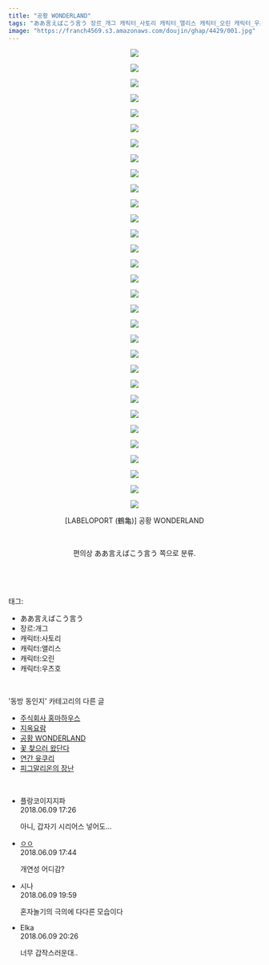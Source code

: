 ```yaml
---
title: "공황 WONDERLAND"
tags: "ああ言えばこう言う 장르_개그 캐릭터_사토리 캐릭터_앨리스 캐릭터_오린 캐릭터_우츠호 labeloport 鶴亀 동방_동인지"
image: "https://franch4569.s3.amazonaws.com/doujin/ghap/4429/001.jpg"
---
```

<div class="article">
<p style="text-align: center; clear: none; float: none;"><img src="{{ site.imgserver2 }}/ghap/4429/001.jpg"/></p>
<p style="text-align: center; clear: none; float: none;"><img src="{{ site.imgserver2 }}/ghap/4429/002.jpg"/></p>
<p style="text-align: center; clear: none; float: none;"><img src="{{ site.imgserver2 }}/ghap/4429/003.jpg"/></p>
<p style="text-align: center; clear: none; float: none;"><img src="{{ site.imgserver2 }}/ghap/4429/004.jpg"/></p>
<p style="text-align: center; clear: none; float: none;"><img src="{{ site.imgserver2 }}/ghap/4429/005.jpg"/></p>
<p style="text-align: center; clear: none; float: none;"><img src="{{ site.imgserver2 }}/ghap/4429/006.jpg"/></p>
<p style="text-align: center; clear: none; float: none;"><img src="{{ site.imgserver2 }}/ghap/4429/007.jpg"/></p>
<p style="text-align: center; clear: none; float: none;"><img src="{{ site.imgserver2 }}/ghap/4429/008.jpg"/></p>
<p style="text-align: center; clear: none; float: none;"><img src="{{ site.imgserver2 }}/ghap/4429/009.jpg"/></p>
<p style="text-align: center; clear: none; float: none;"><img src="{{ site.imgserver2 }}/ghap/4429/010.jpg"/></p>
<p style="text-align: center; clear: none; float: none;"><img src="{{ site.imgserver2 }}/ghap/4429/011.jpg"/></p>
<p style="text-align: center; clear: none; float: none;"><img src="{{ site.imgserver2 }}/ghap/4429/012.jpg"/></p>
<p style="text-align: center; clear: none; float: none;"><img src="{{ site.imgserver2 }}/ghap/4429/013.jpg"/></p>
<p style="text-align: center; clear: none; float: none;"><img src="{{ site.imgserver2 }}/ghap/4429/014.jpg"/></p>
<p style="text-align: center; clear: none; float: none;"><img src="{{ site.imgserver2 }}/ghap/4429/015.jpg"/></p>
<p style="text-align: center; clear: none; float: none;"><img src="{{ site.imgserver2 }}/ghap/4429/016.jpg"/></p>
<p style="text-align: center; clear: none; float: none;"><img src="{{ site.imgserver2 }}/ghap/4429/017.jpg"/></p>
<p style="text-align: center; clear: none; float: none;"><img src="{{ site.imgserver2 }}/ghap/4429/018.jpg"/></p>
<p style="text-align: center; clear: none; float: none;"><img src="{{ site.imgserver2 }}/ghap/4429/019.jpg"/></p>
<p style="text-align: center; clear: none; float: none;"><img src="{{ site.imgserver2 }}/ghap/4429/020.jpg"/></p>
<p style="text-align: center; clear: none; float: none;"><img src="{{ site.imgserver2 }}/ghap/4429/021.jpg"/></p>
<p style="text-align: center; clear: none; float: none;"><img src="{{ site.imgserver2 }}/ghap/4429/022.jpg"/></p>
<p style="text-align: center; clear: none; float: none;"><img src="{{ site.imgserver2 }}/ghap/4429/023.jpg"/></p>
<p style="text-align: center; clear: none; float: none;"><img src="{{ site.imgserver2 }}/ghap/4429/024.jpg"/></p>
<p style="text-align: center; clear: none; float: none;"><img src="{{ site.imgserver2 }}/ghap/4429/025.jpg"/></p>
<p style="text-align: center; clear: none; float: none;"><img src="{{ site.imgserver2 }}/ghap/4429/026.jpg"/></p>
<p style="text-align: center; clear: none; float: none;"><img src="{{ site.imgserver2 }}/ghap/4429/027.jpg"/></p>
<p style="text-align: center; clear: none; float: none;"><img src="{{ site.imgserver2 }}/ghap/4429/028.jpg"/></p>
<p style="text-align: center; clear: none; float: none;"><img src="{{ site.imgserver2 }}/ghap/4429/029.jpg"/></p>
<p style="text-align: center; clear: none; float: none;"><img src="{{ site.imgserver2 }}/ghap/4429/030.jpg"/></p>
<p style="text-align: center; clear: none; float: none;"><img src="{{ site.imgserver2 }}/ghap/4429/031.jpg"/></p>
<p style="text-align: center; clear: none; float: none;">[LABELOPORT (鶴亀)] 공황 WONDERLAND</p>
<p style="text-align: center; clear: none; float: none;"><br/></p>
<p style="text-align: center; clear: none; float: none;">편의상 ああ言えばこう言う 쪽으로 분류.</p>
<p><br/></p>
</div><br/>
<div class="tagTrail">
<p>태그: </p>
<ul>
<li>ああ言えばこう言う</li>
<li>장르:개그</li>
<li>캐릭터:사토리</li>
<li>캐릭터:앨리스</li>
<li>캐릭터:오린</li>
<li>캐릭터:우츠호</li>
</ul>
</div><br/>
<div class="another">
<p>'동방 동인지' 카테고리의 다른 글</p>
<ul>
<li><a href="/ghap_4431">주식회사 홍마하우스</a></li>
<li><a href="/ghap_4430">지옥요람</a></li>
<li><a href="/ghap_4429">공황 WONDERLAND</a></li>
<li><a href="/ghap_4428">꽃 찾으러 왔단다</a></li>
<li><a href="/ghap_4427">연간 윳쿠리</a></li>
<li><a href="/ghap_4426">피그말리온의 장난</a></li>
</ul>
</div><br/>
<div class="cb_module cb_fluid">
<div class="cb_wrt cb_profile">
<div class="comment">
<ul>
<li class="cb_thumb_off" id="comment15268494">
<div class="cb_comment_area">
<div class="cb_info_area">
<div class="cb_section">
<span class="cb_nick_name">플랑코이지지파</span>
</div>
<div class="cb_section">
<span class="cb_date">2018.06.09 17:26 </span>
</div>
</div>
<div class="cb_dsc_comment">
<p class="cb_dsc">
											아니, 갑자기 시리어스 넣어도...
										</p>
</div>
</div></li>
<li class="cb_thumb_off" id="comment15268503">
<div class="cb_comment_area">
<div class="cb_info_area">
<div class="cb_section">
<span class="cb_nick_name"> <a href="http://y8888" onclick="return openLinkInNewWindow(this)">ㅇㅇ</a></span>
</div>
<div class="cb_section">
<span class="cb_date">2018.06.09 17:44 </span>
</div>
</div>
<div class="cb_dsc_comment">
<p class="cb_dsc">
											개연성 어디감?
										</p>
</div>
</div></li>
<li class="cb_thumb_off" id="comment15268538">
<div class="cb_comment_area">
<div class="cb_info_area">
<div class="cb_section">
<span class="cb_nick_name">시나</span>
</div>
<div class="cb_section">
<span class="cb_date">2018.06.09 19:59 </span>
</div>
</div>
<div class="cb_dsc_comment">
<p class="cb_dsc">
											혼자놀기의 극의에 다다른 모습이다
										</p>
</div>
</div></li>
<li class="cb_thumb_off" id="comment15268548">
<div class="cb_comment_area">
<div class="cb_info_area">
<div class="cb_section">
<span class="cb_nick_name">Elka</span>
</div>
<div class="cb_section">
<span class="cb_date">2018.06.09 20:26 </span>
</div>
</div>
<div class="cb_dsc_comment">
<p class="cb_dsc">
											너무 갑작스러운대..
										</p>
</div>
</div></li>
</ul>
</div>
</div><!-- commentList close -->
</div><br/>
